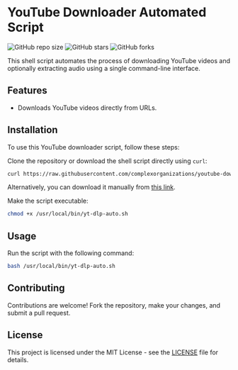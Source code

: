 # YouTube Downloader Automated Script

![GitHub repo size](https://img.shields.io/github/repo-size/complexorganizations/youtube-download-script)
![GitHub stars](https://img.shields.io/github/stars/complexorganizations/youtube-download-script?style=social)
![GitHub forks](https://img.shields.io/github/forks/complexorganizations/youtube-download-script?style=social)

This shell script automates the process of downloading YouTube videos and optionally extracting audio using a single command-line interface.

## Features

- Downloads YouTube videos directly from URLs.

## Installation

To use this YouTube downloader script, follow these steps:

Clone the repository or download the shell script directly using `curl`:

```bash
curl https://raw.githubusercontent.com/complexorganizations/youtube-download-script/main/yt-dlp-auto.sh --create-dirs -o /usr/local/bin/yt-dlp-auto.sh
```

Alternatively, you can download it manually from [this link](https://raw.githubusercontent.com/complexorganizations/youtube-download-script/main/yt-dlp-auto.sh).

Make the script executable:

```bash
chmod +x /usr/local/bin/yt-dlp-auto.sh
```

## Usage

Run the script with the following command:

```bash
bash /usr/local/bin/yt-dlp-auto.sh
```

## Contributing

Contributions are welcome! Fork the repository, make your changes, and submit a pull request.

## License

This project is licensed under the MIT License - see the [LICENSE](https://github.com/complexorganizations/youtube-download-script/blob/main/license.md) file for details.
